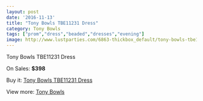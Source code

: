```yaml
---
layout: post
date: '2016-11-13'
title: "Tony Bowls TBE11231 Dress"
category: Tony Bowls
tags: ["prom","dress","beaded","dresses","evening"]
image: http://www.lustparties.com/6863-thickbox_default/tony-bowls-tbe11231-dress.jpg
---
```

Tony Bowls TBE11231 Dress

On Sales: **$398**
<a href="https://www.lustparties.com/en/tony-bowls/2356-tony-bowls-tbe11231-dress.html"><amp-img layout="responsive" width="600" height="600" src="//www.lustparties.com/6863-thickbox_default/tony-bowls-tbe11231-dress.jpg" alt="Tony Bowls TBE11231 Dress 0" /></a>
<a href="https://www.lustparties.com/en/tony-bowls/2356-tony-bowls-tbe11231-dress.html"><amp-img layout="responsive" width="600" height="600" src="//www.lustparties.com/6865-thickbox_default/tony-bowls-tbe11231-dress.jpg" alt="Tony Bowls TBE11231 Dress 1" /></a>
<a href="https://www.lustparties.com/en/tony-bowls/2356-tony-bowls-tbe11231-dress.html"><amp-img layout="responsive" width="600" height="600" src="//www.lustparties.com/6864-thickbox_default/tony-bowls-tbe11231-dress.jpg" alt="Tony Bowls TBE11231 Dress 2" /></a>

Buy it: [Tony Bowls TBE11231 Dress](https://www.lustparties.com/en/tony-bowls/2356-tony-bowls-tbe11231-dress.html "Tony Bowls TBE11231 Dress")

View more: [Tony Bowls](https://www.lustparties.com/en/5-tony-bowls "Tony Bowls")